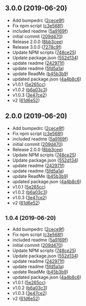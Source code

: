 <a name="3.0.0"></a>
## 3.0.0 (2019-06-20)

* Add bumpedrc ([2cece9f](https://github.com/dimitrisnl/Happy-React-switch/commit/2cece9f))
* Fix npm script ([c3e568f](https://github.com/dimitrisnl/Happy-React-switch/commit/c3e568f))
* included readme ([5a9169f](https://github.com/dimitrisnl/Happy-React-switch/commit/5a9169f))
* initial commit ([209d470](https://github.com/dimitrisnl/Happy-React-switch/commit/209d470))
* Release 2.0.0 ([8bb3cee](https://github.com/dimitrisnl/Happy-React-switch/commit/8bb3cee))
* Release 3.0.0 ([7278c9f](https://github.com/dimitrisnl/Happy-React-switch/commit/7278c9f))
* Update NPM scripts ([748ce25](https://github.com/dimitrisnl/Happy-React-switch/commit/748ce25))
* Update package.json ([552d134](https://github.com/dimitrisnl/Happy-React-switch/commit/552d134))
* update readme ([242971f](https://github.com/dimitrisnl/Happy-React-switch/commit/242971f))
* update readme ([5fd5a1a](https://github.com/dimitrisnl/Happy-React-switch/commit/5fd5a1a))
* update ReadMe ([b45b3b9](https://github.com/dimitrisnl/Happy-React-switch/commit/b45b3b9))
* updated package.json ([4a4b8c6](https://github.com/dimitrisnl/Happy-React-switch/commit/4a4b8c6))
* v1.0.1 ([5e265cc](https://github.com/dimitrisnl/Happy-React-switch/commit/5e265cc))
* v1.0.2 ([b6a03c3](https://github.com/dimitrisnl/Happy-React-switch/commit/b6a03c3))
* v1.0.3 ([3e47ce2](https://github.com/dimitrisnl/Happy-React-switch/commit/3e47ce2))
* v2 ([61d6e52](https://github.com/dimitrisnl/Happy-React-switch/commit/61d6e52))



<a name="2.0.0"></a>
## 2.0.0 (2019-06-20)

* Add bumpedrc ([2cece9f](https://github.com/dimitrisnl/Happy-React-switch/commit/2cece9f))
* Fix npm script ([c3e568f](https://github.com/dimitrisnl/Happy-React-switch/commit/c3e568f))
* included readme ([5a9169f](https://github.com/dimitrisnl/Happy-React-switch/commit/5a9169f))
* initial commit ([209d470](https://github.com/dimitrisnl/Happy-React-switch/commit/209d470))
* Release 2.0.0 ([8bb3cee](https://github.com/dimitrisnl/Happy-React-switch/commit/8bb3cee))
* Update NPM scripts ([748ce25](https://github.com/dimitrisnl/Happy-React-switch/commit/748ce25))
* Update package.json ([552d134](https://github.com/dimitrisnl/Happy-React-switch/commit/552d134))
* update readme ([242971f](https://github.com/dimitrisnl/Happy-React-switch/commit/242971f))
* update readme ([5fd5a1a](https://github.com/dimitrisnl/Happy-React-switch/commit/5fd5a1a))
* update ReadMe ([b45b3b9](https://github.com/dimitrisnl/Happy-React-switch/commit/b45b3b9))
* updated package.json ([4a4b8c6](https://github.com/dimitrisnl/Happy-React-switch/commit/4a4b8c6))
* v1.0.1 ([5e265cc](https://github.com/dimitrisnl/Happy-React-switch/commit/5e265cc))
* v1.0.2 ([b6a03c3](https://github.com/dimitrisnl/Happy-React-switch/commit/b6a03c3))
* v1.0.3 ([3e47ce2](https://github.com/dimitrisnl/Happy-React-switch/commit/3e47ce2))
* v2 ([61d6e52](https://github.com/dimitrisnl/Happy-React-switch/commit/61d6e52))



<a name="1.0.4"></a>
## <small>1.0.4 (2019-06-20)</small>

* Add bumpedrc ([2cece9f](https://github.com/dimitrisnl/Happy-React-switch/commit/2cece9f))
* Fix npm script ([c3e568f](https://github.com/dimitrisnl/Happy-React-switch/commit/c3e568f))
* included readme ([5a9169f](https://github.com/dimitrisnl/Happy-React-switch/commit/5a9169f))
* initial commit ([209d470](https://github.com/dimitrisnl/Happy-React-switch/commit/209d470))
* Update NPM scripts ([748ce25](https://github.com/dimitrisnl/Happy-React-switch/commit/748ce25))
* Update package.json ([552d134](https://github.com/dimitrisnl/Happy-React-switch/commit/552d134))
* update readme ([242971f](https://github.com/dimitrisnl/Happy-React-switch/commit/242971f))
* update readme ([5fd5a1a](https://github.com/dimitrisnl/Happy-React-switch/commit/5fd5a1a))
* update ReadMe ([b45b3b9](https://github.com/dimitrisnl/Happy-React-switch/commit/b45b3b9))
* updated package.json ([4a4b8c6](https://github.com/dimitrisnl/Happy-React-switch/commit/4a4b8c6))
* v1.0.1 ([5e265cc](https://github.com/dimitrisnl/Happy-React-switch/commit/5e265cc))
* v1.0.2 ([b6a03c3](https://github.com/dimitrisnl/Happy-React-switch/commit/b6a03c3))
* v1.0.3 ([3e47ce2](https://github.com/dimitrisnl/Happy-React-switch/commit/3e47ce2))
* v2 ([61d6e52](https://github.com/dimitrisnl/Happy-React-switch/commit/61d6e52))




